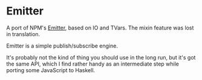 # Emitter

A port of NPM's
[Emitter](https://www.npmmjs.com/package/component-emitter), based on
IO and TVars.  The mixin feature was lost in translation.

Emitter is a simple publish/subscribe engine.

It's probably not the kind of thing you should use in the long run,
but it's got the same API, which I find rather handy as an
intermediate step while porting some JavaScript to Haskell.
